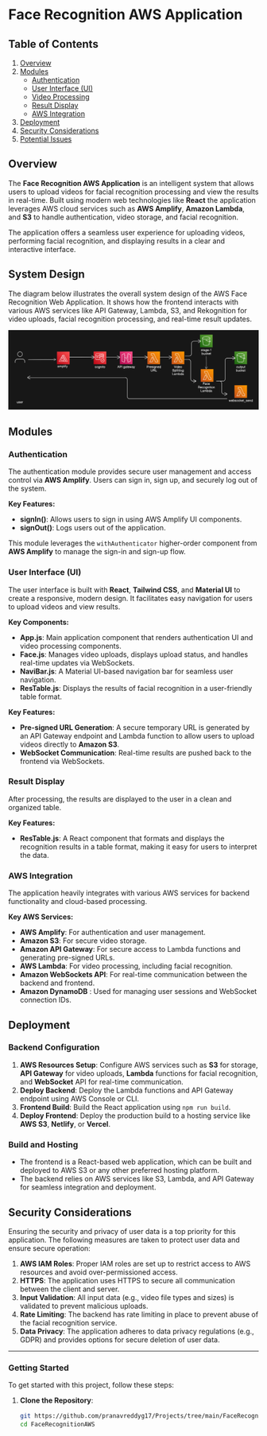 # Face Recognition AWS Application

## Table of Contents

1. [Overview](#overview)
2. [Modules](#modules)
    - [Authentication](#authentication)
    - [User Interface (UI)](#user-interface-ui)
    - [Video Processing](#video-processing)
    - [Result Display](#result-display)
    - [AWS Integration](#aws-integration)
3. [Deployment](#deployment)
4. [Security Considerations](#security-considerations)
5. [Potential Issues](#potential-issues)

## Overview

The **Face Recognition AWS Application** is an intelligent system that allows users to upload videos for facial recognition processing and view the results in real-time. Built using modern web technologies like **React** the application leverages AWS cloud services such as **AWS Amplify**, **Amazon Lambda**, and **S3** to handle authentication, video storage, and facial recognition.

The application offers a seamless user experience for uploading videos, performing facial recognition, and displaying results in a clear and interactive interface.

## System Design
The diagram below illustrates the overall system design of the AWS Face Recognition Web Application. It shows how the frontend interacts with various AWS services like API Gateway, Lambda, S3, and Rekognition for video uploads, facial recognition processing, and real-time result updates.

![System Design](./assets/system-design.png)

## Modules

### Authentication

The authentication module provides secure user management and access control via **AWS Amplify**. Users can sign in, sign up, and securely log out of the system.

**Key Features:**
- **signIn()**: Allows users to sign in using AWS Amplify UI components.
- **signOut()**: Logs users out of the application.

This module leverages the `withAuthenticator` higher-order component from **AWS Amplify** to manage the sign-in and sign-up flow.

### User Interface (UI)

The user interface is built with **React**, **Tailwind CSS**, and **Material UI** to create a responsive, modern design. It facilitates easy navigation for users to upload videos and view results.

**Key Components:**
- **App.js**: Main application component that renders authentication UI and video processing components.
- **Face.js**: Manages video uploads, displays upload status, and handles real-time updates via WebSockets.
- **NaviBar.js**: A Material UI-based navigation bar for seamless user navigation.
- **ResTable.js**: Displays the results of facial recognition in a user-friendly table format.

**Key Features:**
- **Pre-signed URL Generation**: A secure temporary URL is generated by an API Gateway endpoint and Lambda function to allow users to upload videos directly to **Amazon S3**.
- **WebSocket Communication**: Real-time results are pushed back to the frontend via WebSockets.

### Result Display

After processing, the results are displayed to the user in a clean and organized table.

**Key Features:**
- **ResTable.js**: A React component that formats and displays the recognition results in a table format, making it easy for users to interpret the data.

### AWS Integration

The application heavily integrates with various AWS services for backend functionality and cloud-based processing.

**Key AWS Services:**
- **AWS Amplify**: For authentication and user management.
- **Amazon S3**: For secure video storage.
- **Amazon API Gateway**: For secure access to Lambda functions and generating pre-signed URLs.
- **AWS Lambda**: For video processing, including facial recognition.
- **Amazon WebSockets API**: For real-time communication between the backend and frontend.
- **Amazon DynamoDB** : Used for managing user sessions and WebSocket connection IDs.

## Deployment

### Backend Configuration

1. **AWS Resources Setup**: Configure AWS services such as **S3** for storage, **API Gateway** for video uploads, **Lambda** functions for facial recognition, and **WebSocket** API for real-time communication.
2. **Deploy Backend**: Deploy the Lambda functions and API Gateway endpoint using AWS Console or CLI.
3. **Frontend Build**: Build the React application using `npm run build`.
4. **Deploy Frontend**: Deploy the production build to a hosting service like **AWS S3**, **Netlify**, or **Vercel**.

### Build and Hosting

- The frontend is a React-based web application, which can be built and deployed to AWS S3 or any other preferred hosting platform.
- The backend relies on AWS services like S3, Lambda, and API Gateway for seamless integration and deployment.

## Security Considerations

Ensuring the security and privacy of user data is a top priority for this application. The following measures are taken to protect user data and ensure secure operation:

1. **AWS IAM Roles**: Proper IAM roles are set up to restrict access to AWS resources and avoid over-permissioned access.
2. **HTTPS**: The application uses HTTPS to secure all communication between the client and server.
3. **Input Validation**: All input data (e.g., video file types and sizes) is validated to prevent malicious uploads.
4. **Rate Limiting**: The backend has rate limiting in place to prevent abuse of the facial recognition service.
5. **Data Privacy**: The application adheres to data privacy regulations (e.g., GDPR) and provides options for secure deletion of user data.


---

### Getting Started

To get started with this project, follow these steps:

1. **Clone the Repository**:
   ```bash
   git https://github.com/pranavreddyg17/Projects/tree/main/FaceRecognitonAWS
   cd FaceRecognitionAWS
